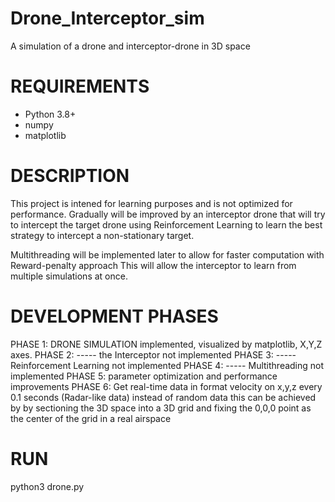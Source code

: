 # Drone_Interceptor_sim
A simulation of a drone and interceptor-drone in 3D space

# REQUIREMENTS
- Python 3.8+
- numpy
- matplotlib

# DESCRIPTION
This project is intened for learning purposes and is not optimized for performance.
Gradually will be improved by an interceptor drone that will try to intercept the target drone
using Reinforcement Learning to learn the best strategy to intercept a non-stationary target.

Multithreading will be implemented later to allow for faster computation with Reward-penalty approach
This will allow the interceptor to learn from multiple simulations at once.

# DEVELOPMENT PHASES
PHASE 1: DRONE SIMULATION implemented, visualized by matplotlib, X,Y,Z axes.
PHASE 2: ----- the Interceptor not implemented
PHASE 3: ----- Reinforcement Learning not implemented
PHASE 4: ----- Multithreading not implemented
PHASE 5: parameter optimization and performance improvements
PHASE 6: Get real-time data in format velocity on x,y,z every 0.1 seconds (Radar-like data) instead of random data
this can be achieved by by sectioning the 3D space into a 3D grid and fixing the 0,0,0 point as the center of the grid
in a real airspace

# RUN
python3 drone.py